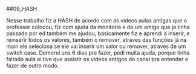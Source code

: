 ##09_HASH



Nesse trabalho fiz a HASH de acordo com as videos aulas antigas que o professor colocou, fiz com ajuda da monitoria e de um amigo que ja tinha passado por ed também me ajudou, basicamente fiz e aprendi a inserir, e reinserir todos os valores, também o remover, atraves das funções já na main ele seleciona se ele vai inserir um valor ou remover, atraves de um switch case. Demorei uns 6 dias pra fazer, pedi muita ajuda, porque tinha faltado aula ai tive que assistir os videos antigos do canal pra entender e fazer de outro modo.
